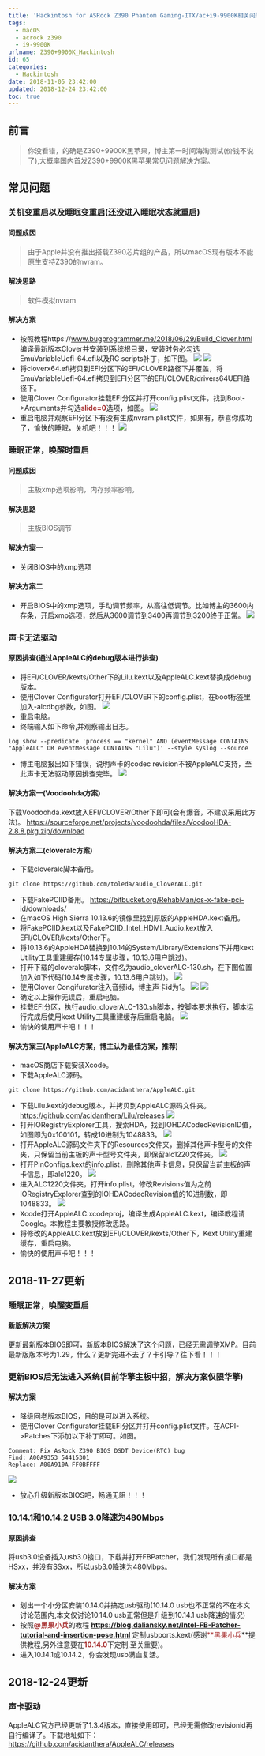 ```yaml
---
title: 'Hackintosh for ASRock Z390 Phantom Gaming-ITX/ac+i9-9900K相关问题解决方案'
tags:
  - macOS
  - acrock z390
  - i9-9900K
urlname: Z390+9900K_Hackintosh
id: 65
categories:
  - Hackintosh
date: 2018-11-05 23:42:00
updated: 2018-12-24 23:42:00
toc: true
---
```


## 前言
> 你没看错，的确是Z390+9900K黑苹果，博主第一时间海淘测试(价钱不说了),大概率国内首发Z390+9900K黑苹果常见问题解决方案。

<!--more-->

## 常见问题
### 关机变重启以及睡眠变重启(还没进入睡眠状态就重启)
#### 问题成因
> 由于Apple并没有推出搭载Z390芯片组的产品，所以macOS现有版本不能原生支持Z390的nvram。

#### 解决思路
> 软件模拟nvram

#### 解决方案
* 按照教程https://www.bugprogrammer.me/2018/06/29/Build_Clover.html 编译最新版本Clover并安装到系统根目录，安装时务必勾选EmuVariableUefi-64.efi以及RC scripts补丁，如下图。
![](/images/bcd6ee3a667abb6122e6e0f2949780f24239ff9c.jpg)
![](/images/4815b4ff57c6a9c13e0f241338e2efe20a873e89.jpg)
* 将cloverx64.efi拷贝到EFI分区下的EFI/CLOVER路径下并覆盖，将EmuVariableUefi-64.efi拷贝到EFI分区下的EFI/CLOVER/drivers64UEFI路径下。
* 使用Clover Configurator挂载EFI分区并打开config.plist文件，找到Boot->Arguments并勾选<font color=#A52A2A >**slide=0**</font>选项，如图。
![](/images/6dbccfd2934608daf91c88c82fe855fe784b3cb5.jpg)
* 重启电脑并观察EFI分区下有没有生成nvram.plist文件，如果有，恭喜你成功了，愉快的睡眠，关机吧！！！
![](/images/bf3550f928cc2f9c09b4fc7070df84263589c525.jpg)

### 睡眠正常，唤醒时重启
#### 问题成因
> 主板xmp选项影响，内存频率影响。

#### 解决思路
> 主板BIOS调节

#### 解决方案一
* 关闭BIOS中的xmp选项

#### 解决方案二
* 开启BIOS中的xmp选项，手动调节频率，从高往低调节。比如博主的3600内存条，开启xmp选项，然后从3600调节到3400再调节到3200终于正常。
![](/images/38f6aec51417d2b04576b9abe8e904082f29350d.jpg)

### 声卡无法驱动
#### 原因排查(通过AppleALC的debug版本进行排查)
* 将EFI/CLOVER/kexts/Other下的Lilu.kext以及AppleALC.kext替换成debug版本。
* 使用Clover Configurator打开EFI/CLOVER下的config.plist，在boot标签里加入-alcdbg参数，如图。
![](/images/bb6d9bc06e1eb89f5ea6c707c7d39faa8ac2b3ec.jpg)
* 重启电脑。
* 终端输入如下命令,并观察输出日志。
```
log show --predicate 'process == "kernel" AND (eventMessage CONTAINS "AppleALC" OR eventMessage CONTAINS "Lilu")' --style syslog --source
```
* 博主电脑报出如下错误，说明声卡的codec revision不被AppleALC支持，至此声卡无法驱动原因排查完毕。
![](/images/4cef17af216f23a89f170a13c6e9f733afc8662f.jpg)

#### 解决方案一(Voodoohda方案)
下载Voodoohda.kext放入EFI/CLOVER/Other下即可(会有爆音，不建议采用此方法)。
https://sourceforge.net/projects/voodoohda/files/VoodooHDA-2.8.8.pkg.zip/download

#### 解决方案二(cloveralc方案)
* 下载cloveralc脚本备用。
```
git clone https://github.com/toleda/audio_CloverALC.git
```
* 下载FakePCIID备用。
 https://bitbucket.org/RehabMan/os-x-fake-pci-id/downloads/
* 在macOS High Sierra 10.13.6的镜像里找到原版的AppleHDA.kext备用。
* 将FakePCIID.kext以及FakePCIID_Intel_HDMI_Audio.kext放入EFI/CLOVER/kexts/Other下。
* 将10.13.6的AppleHDA替换到10.14的System/Library/Extensions下并用kext Utility工具重建缓存(10.14专属步骤，10.13.6用户跳过)。
* 打开下载的cloveralc脚本，文件名为audio_cloverALC-130.sh，在下图位置加入如下代码(10.14专属步骤，10.13.6用户跳过)。
![](/images/70dadbce56ef011d83c82ff33b079b76590faff6.jpg)
* 使用Clover Congifurator注入音频id，博主声卡id为1。
![](/images/26262cd97b32e9f3975e92cb6d5cfd8751ee1fc8.jpg)
![](/images/95bb5d05a4647695006c3ecce1ed54ac805ff67f.jpg)
* 确定以上操作无误后，重启电脑。
* 挂载EFI分区，执行audio_cloverALC-130.sh脚本，按脚本要求执行，脚本运行完成后使用kext Utility工具重建缓存后重启电脑。
![](/images/8d8ac20f0c6831edc44c24c8cf2c7f9674dd646c.jpg)
* 愉快的使用声卡吧！！！

#### 解决方案三(AppleALC方案，博主认为最佳方案，推荐)
* macOS商店下载安装Xcode。
* 下载AppleALC源码。
```
git clone https://github.com/acidanthera/AppleALC.git
```
* 下载Lilu.kext的debug版本，并拷贝到AppleALC源码文件夹。
https://github.com/acidanthera/Lilu/releases
![](/images/5af8451dbb09aa96fcd3e0a19d621e7d5f6358fd.jpg)
* 打开IORegistryExplorer工具，搜索HDA，找到IOHDACodecRevisionID值，如图即为0x100101，转成10进制为1048833。
![](/images/8c4b32a8f1c52d2042862c30a18402e8543bea48.jpg)
* 打开AppleALC源码文件夹下的Resources文件夹，删掉其他声卡型号的文件夹，只保留当前主板的声卡型号文件夹，即保留alc1220文件夹。
![](/images/4c625d128f744047375a9258316d9b2c91d988f3.jpg)
* 打开PinConfigs.kext的info.plist，删除其他声卡信息，只保留当前主板的声卡信息，即alc1220。
![](/images/5116d7b08b15be2b52486a9000fff0d635779f1d.jpg)
* 进入ALC1220文件夹，打开info.plist，修改Revisions值为之前IORegistryExplorer查到的IOHDACodecRevision值的10进制数，即1048833。
![](/images/a0ec8957c76bfcae2efd370694d34b97607c9ce8.jpg)
* Xcode打开AppleALC.xcodeproj，编译生成AppleALC.kext，编译教程请Google。本教程主要教授修改思路。
* 将修改的AppleALC.kext放到EFI/CLOVER/kexts/Other下，Kext Utility重建缓存，重启电脑。
* 愉快的使用声卡吧！！！

## 2018-11-27更新
### 睡眠正常，唤醒变重启
#### 新版解决方案
更新最新版本BIOS即可，新版本BIOS解决了这个问题，已经无需调整XMP。目前最新版版本号为1.29，什么？更新完进不去了？卡引导？往下看！！！
### 更新BIOS后无法进入系统(目前华擎主板中招，解决方案仅限华擎)
#### 解决方案
* 降级回老版本BIOS，目的是可以进入系统。
* 使用Clover Configurator挂载EFI分区并打开config.plist文件。在ACPI->Patches下添加以下补丁即可。如图。
```
Comment: Fix AsRock Z390 BIOS DSDT Device(RTC) bug
Find: A00A9353 54415301
Replace: A00A910A FF0BFFFF 
```
 ![](/images/b41603cdf0f9c80d869d8ac478cdd65a092cf648.jpg)
* 放心升级新版本BIOS吧，畅通无阻！！！

### 10.14.1和10.14.2 USB 3.0降速为480Mbps
#### 原因排查
将usb3.0设备插入usb3.0接口，下载并打开FBPatcher，我们发现所有接口都是HSxx，并没有SSxx，所以usb3.0降速为480Mbps。
#### 解决方案
* 划出一个小分区安装10.14.0并搞定usb驱动(10.14.0 usb也不正常的不在本文讨论范围内,本文仅讨论10.14.0 usb正常但是升级到10.14.1 usb降速的情况)
* 按照<font color=#A52A2A >**@黑果小兵**</font>的教程 **https://blog.daliansky.net/Intel-FB-Patcher-tutorial-and-insertion-pose.html** 定制usbports.kext(感谢<font color=#A52A2A >**黑果小兵</font>**提供教程,另外注意要在<font color=#A52A2A >**10.14.0**</font>下定制,至关重要)。
* 进入10.14.1或10.14.2，你会发现usb满血复活。

## 2018-12-24更新
### 声卡驱动
AppleALC官方已经更新了1.3.4版本，直接使用即可，已经无需修改revisionid再自行编译了。下载地址如下：
https://github.com/acidanthera/AppleALC/releases